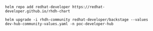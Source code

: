 `helm repo add redhat-developer https://redhat-developer.github.io/rhdh-chart`

`helm upgrade -i rhdh-community redhat-developer/backstage --values dev-hub-community-values.yaml -n poc-developer-hub`
